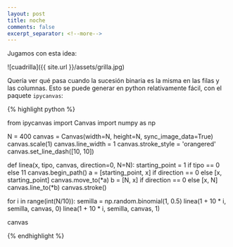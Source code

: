 ```yaml
--- 
layout: post 
title: noche 
comments: false 
excerpt_separator: <!--more--> 
---
```


Jugamos con esta idea:

![cuadrilla]({{ site.url }}/assets/grilla.jpg)

Quería ver qué pasa cuando la sucesión binaria es la misma en las filas
y las columnas. Esto se puede generar en python relativamente fácil, con
el paquete `ipycanvas`:

{% highlight python %} 

from ipycanvas import Canvas
import numpy as np

N = 400 
canvas = Canvas(width=N, height=N, sync_image_data=True) canvas.scale(1)
canvas.line_width = 1 canvas.stroke_style = 'orangered'
canvas.set_line_dash([10, 10])

def linea(x, tipo, canvas, direction=0, N=N):
    starting_point = 1 if tipo == 0 else 11
    canvas.begin_path()
    a = [starting_point, x] if direction == 0 else [x, starting_point]
    canvas.move_to(*a)
    b = [N, x] if direction == 0 else [x, N]
    canvas.line_to(*b)
    canvas.stroke()

for i in range(int(N/10)):
    semilla = np.random.binomial(1, 0.5)
    linea(1 + 10 * i, semilla, canvas, 0)
    linea(1 + 10 * i, semilla, canvas, 1)

canvas

{% endhighlight %}


